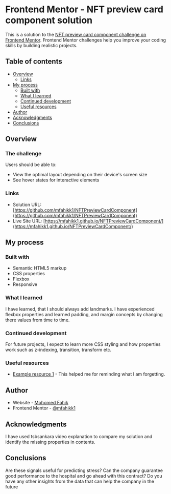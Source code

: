 # Frontend Mentor - NFT preview card component solution

This is a solution to the [NFT preview card component challenge on Frontend Mentor](https://www.frontendmentor.io/challenges/nft-preview-card-component-SbdUL_w0U). Frontend Mentor challenges help you improve your coding skills by building realistic projects. 

## Table of contents

- [Overview](#overview)
  - [Links](#links)
- [My process](#my-process)
  - [Built with](#built-with)
  - [What I learned](#what-i-learned)
  - [Continued development](#continued-development)
  - [Useful resources](#useful-resources)
- [Author](#author)
- [Acknowledgments](#acknowledgments)
- [Conclusions](#conclusions)


## Overview

### The challenge

Users should be able to:

- View the optimal layout depending on their device's screen size
- See hover states for interactive elements

### Links

- Solution URL: [https://github.com/mfahikk1/NFTPreviewCardComponent](https://github.com/mfahikk1/NFTPreviewCardComponent)
- Live Site URL: [https://mfahikk1.github.io/NFTPreviewCardComponent/](https://mfahikk1.github.io/NFTPreviewCardComponent/)

## My process

### Built with

- Semantic HTML5 markup
- CSS properties
- Flexbox
- Responsive

### What I learned

I have learned, that I should always add landmarks. I have experienced flexbox properties and learned padding, and margin concepts by changing there values from time to time. 

### Continued development

For future projects, I expect to learn more CSS styling and how properties work such as z-indexing, transition, transform etc. 

### Useful resources

- [Example resource 1](https://www.youtube.com/watch?v=9bGbykdR4T8) - This helped me for reminding what I am forgetting.

## Author

- Website - [Mohomed Fahik](https://www.your-site.com)
- Frontend Mentor - [@mfahikk1](https://www.frontendmentor.io/profile/mfahikk1)


## Acknowledgments

I have used tsbsankara video explanation to compare my solution and identify the missing properties in contents.

## Conclusions

Are these signals useful for predicting stress? 
Can the company guarantee good performance to the hospital and go ahead with this contract? 
Do you have any other insights from the data that can help the company in the future
